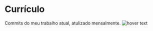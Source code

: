 # Currículo
Commits do meu trabalho atual, atulizado mensalmente.
<img src="https://github.com/Guilherme-Bodart/curriculo/blob/main/commits%20do%20trabalho.png" title="hover text">
